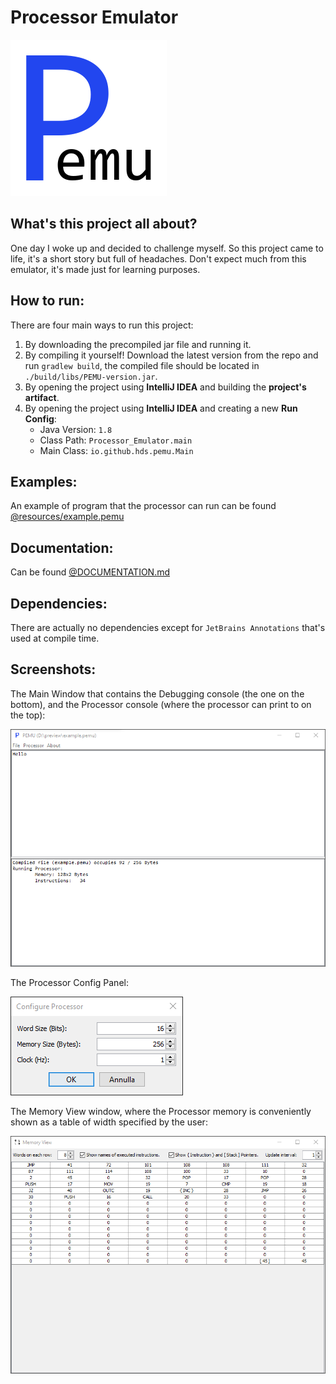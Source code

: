# Processor Emulator

![](./logo.png)

## What's this project all about?

One day I woke up and decided to challenge myself.
So this project came to life, it's a short story but full of headaches.
Don't expect much from this emulator, it's made just for learning purposes.

## How to run:

There are four main ways to run this project:
 1. By downloading the precompiled jar file and running it.
 2. By compiling it yourself! Download the latest version from the repo and run `gradlew build`,
    the compiled file should be located in `./build/libs/PEMU-version.jar`.
 3. By opening the project using **IntelliJ IDEA** and building the **project's artifact**.
 4. By opening the project using **IntelliJ IDEA** and creating a new **Run Config**:
    - Java Version: `1.8`
    - Class Path: `Processor_Emulator.main`
    - Main Class: `io.github.hds.pemu.Main`

## Examples:

An example of program that the processor can run can be found [@resources/example.pemu](https://github.com/hds536jhmk/ProcessorEmulator/blob/master/src/main/resources/example.pemu)

## Documentation:

Can be found [@DOCUMENTATION.md](https://github.com/hds536jhmk/ProcessorEmulator/blob/master/DOCUMENTATION.md)

## Dependencies:

There are actually no dependencies except for `JetBrains Annotations` that's used at compile time.

## Screenshots:

The Main Window that contains the Debugging console (the one on the bottom), and the Processor console (where the
processor can print to on the top):

![](./preview_main_window.png)

The Processor Config Panel:

![](./preview_processor_config.png)

The Memory View window, where the Processor memory is conveniently shown as a table of width specified by the user:

![](./preview_memory_view.png)
